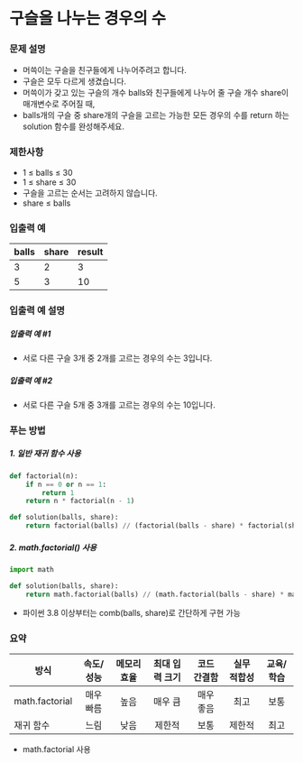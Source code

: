 # 구슬을 나누는 경우의 수

### 문제 설명
- 머쓱이는 구슬을 친구들에게 나누어주려고 합니다.
- 구슬은 모두 다르게 생겼습니다. 
- 머쓱이가 갖고 있는 구슬의 개수 balls와 친구들에게 나누어 줄 구슬 개수 share이 매개변수로 주어질 때,
- balls개의 구슬 중 share개의 구슬을 고르는 가능한 모든 경우의 수를 return 하는 solution 함수를 완성해주세요.

### 제한사항
- 1 ≤ balls ≤ 30
- 1 ≤ share ≤ 30
- 구슬을 고르는 순서는 고려하지 않습니다.
- share ≤ balls

### 입출력 예
| balls | 	share | 	result |
|-------|--------|---------|
| 3     | 	2     | 	3      |
| 5     | 	3     | 	10     |

### 입출력 예 설명

##### 입출력 예 #1
- 서로 다른 구슬 3개 중 2개를 고르는 경우의 수는 3입니다.

##### 입출력 예 #2
- 서로 다른 구슬 5개 중 3개를 고르는 경우의 수는 10입니다.

### 푸는 방법

##### 1. 일반 재귀 함수 사용
```python
def factorial(n):
    if n == 0 or n == 1:
        return 1
    return n * factorial(n - 1)

def solution(balls, share):
    return factorial(balls) // (factorial(balls - share) * factorial(share))
```

##### 2. math.factorial() 사용
```python
import math

def solution(balls, share):
    return math.factorial(balls) // (math.factorial(balls - share) * math.factorial(share))
```
- 파이썬 3.8 이상부터는 comb(balls, share)로 간단하게 구현 가능

### 요약
| 방식             | 속도/성능   | 메모리 효율 | 최대 입력 크기   | 코드 간결함 | 실무 적합성 | 교육/학습 |
|------------------|:----------:|:-----------:|:---------------:|:-----------:|:-----------:|:---------:|
| math.factorial   |   매우 빠름 |    높음     |    매우 큼      |   매우 좋음 |    최고     |    보통   |
| 재귀 함수        |    느림    |    낮음     |    제한적       |    보통     |   제한적    |   최고    |
- math.factorial 사용